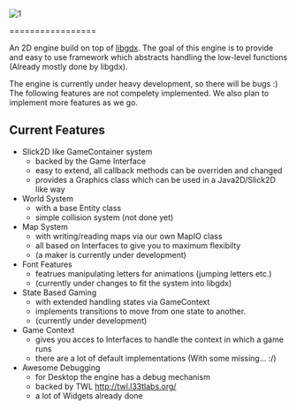![1][]

=================

An 2D engine build on top of [libgdx][2]. The goal of this engine is to provide and easy to use framework which abstracts
handling the low-level functions (Already mostly done by libgdx). 

The engine is currently under heavy development, so there will be bugs :) The following features are not compelety implemented. We also plan to implement more features as we go.


Current Features
----------------
* Slick2D like GameContainer system
    * backed by the Game Interface 
    * easy to extend, all callback methods can be overriden and changed 
    * provides a Graphics class which can be used in a Java2D/Slick2D like way
* World System
    * with a base Entity class
    * simple collision system (not done yet)
* Map System
    * with writing/reading maps via our own MapIO class
    * all based on Interfaces to give you to maximum flexibilty
    * (a maker is currently under development)
* Font Features
    * featrues manipulating letters for animations (jumping letters etc.)
    * (currently under changes to fit the system into libgdx)
* State Based Gaming
    * with extended handling states via GameContext
    * implements transitions to move from one state to another.
    * (currently under development)
* Game Context 
    * gives you acces to Interfaces to handle the context in which a game runs
    * there are a lot of default implementations (With some missing... :/)
* Awesome Debugging
    * for Desktop the engine has a debug mechanism
    * backed by TWL http://twl.l33tlabs.org/
    * a lot of Widgets already done

[1]: https://raw.github.com/Regiden/RadicalFishEngine/master/TestProjects/_RadicalFishTests-android/assets/data/logo.png
[2]: https://github.com/libgdx/libgdx